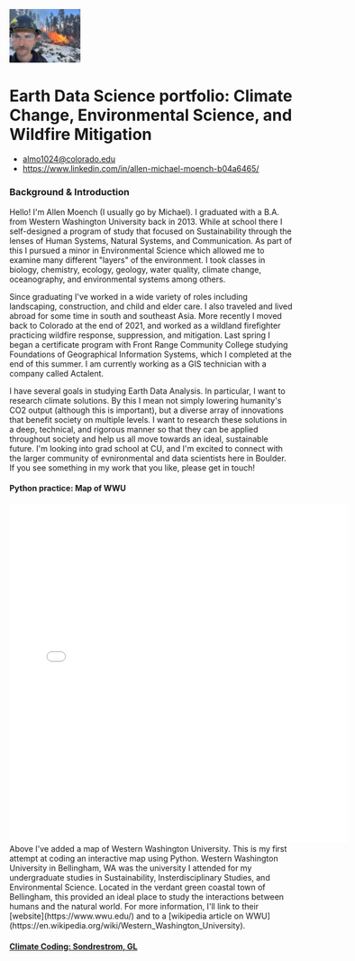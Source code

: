 <img
src = "img/Profile_Images_GitHub_Portfolio/IMG_0788.jpg"
alt = "Skiier Profile Pic"
Width = "25%">
# Earth Data Science portfolio: Climate Change, Environmental Science, and Wildfire Mitigation
* almo1024@colorado.edu
* https://www.linkedin.com/in/allen-michael-moench-b04a6465/
  
### Background & Introduction
Hello! I'm Allen Moench (I usually go by Michael). I graduated with a B.A. from Western Washington University back in 2013. While at school there I self-designed a program of study that focused on Sustainability through the lenses of Human Systems, Natural Systems, and Communication. As part of this I pursued a minor in Environmental Science which allowed me to examine many different "layers" of the environment. I took classes in biology, chemistry, ecology, geology, water quality, climate change, oceanography, and environmental systems among others. 

Since graduating I've worked in a wide variety of roles including landscaping, construction, and child and elder care. I also traveled and lived abroad for some time in south and southeast Asia. More recently I moved back to Colorado at the end of 2021, and worked as a wildland firefighter practicing wildfire response, suppression, and mitigation. Last spring I began a certificate program with Front Range Community College studying Foundations of Geographical Information Systems, which I completed at the end of this summer. I am currently working as a GIS technician with a company called Actalent.

I have several goals in studying Earth Data Analysis. In particular, I want to research climate solutions. By this I mean not simply lowering humanity's CO2 output (although this is important), but a diverse array of innovations that benefit society on multiple levels. I want to research these solutions in a deep, technical, and rigorous manner so that they can be applied throughout society and help us all move towards an ideal, sustainable future. I'm looking into grad school at CU, and I'm excited to connect with the larger community of evnironmental and data scientists here in Boulder. If you see something in my work that you like, please get in touch!
#### Python practice: Map of WWU
<embed type="text/html" src="img/wwu.html" width="600" height="600">
Above I've added a map of Western Washington University. This is my first attempt at coding an interactive map using Python. Western Washington University in Bellingham, WA was the university I attended for my undergraduate studies in Sustainability, Insterdisciplinary Studies, and Environmental Science. Located in the verdant green coastal town of Bellingham, this provided an ideal place to study the interactions between humans and the natural world. For more information, I'll link to their [website](https://www.wwu.edu/) and to a [wikipedia article on WWU](https://en.wikipedia.org/wiki/Western_Washington_University).

#### [Climate Coding: Sondrestrom, GL](https://allenmoench.github.io/climate_coding.html)
